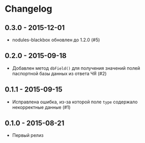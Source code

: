 # Changelog

## 0.3.0 - 2015-12-01

- nodules-blackbox обновлен до 1.2.0 (#5)

## 0.2.0 - 2015-09-18

- Добавлен метод `dbField()` для получения значений полей паспортной базы данных
  из ответа ЧЯ (#2)

## 0.1.1 - 2015-09-15

- Исправлена ошибка, из-за которой поле `type` содержало некорректные данные (#1)

## 0.1.0 - 2015-08-21

- Первый релиз
